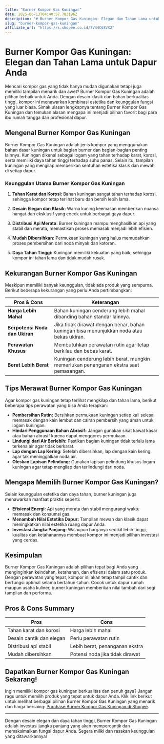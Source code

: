 ```yaml
---
title: "Burner Kompor Gas Kuningan"
date: 2025-06-13T04:40:57.783196Z
description: "# Burner Kompor Gas Kuningan: Elegan dan Tahan Lama untuk Dapur Anda..."
slug: "burner-kompor-gas-kuningan"
affiliate_url: "https://s.shopee.co.id/7V44C68VX2"
---
```

# Burner Kompor Gas Kuningan: Elegan dan Tahan Lama untuk Dapur Anda

Mencari kompor gas yang tidak hanya mudah digunakan tetapi juga memiliki tampilan menarik dan awet? Burner Kompor Gas Kuningan adalah pilihan terbaik untuk Anda. Dengan desain klasik dan bahan berkualitas tinggi, kompor ini menawarkan kombinasi estetika dan keunggulan fungsi yang luar biasa. Simak ulasan lengkapnya tentang Burner Kompor Gas Kuningan dan temukan alasan mengapa ini menjadi pilihan favorit bagi para ibu rumah tangga dan profesional dapur.

## Mengenal Burner Kompor Gas Kuningan

Burner Kompor Gas Kuningan adalah jenis kompor yang menggunakan bahan dasar kuningan untuk bagian burner dan bagian-bagian penting lainnya. Kuningan dikenal sebagai logam yang tahan terhadap karat, korosi, serta memiliki daya tahan tinggi terhadap suhu panas. Selain itu, tampilan kuningan yang mengilap memberikan sentuhan estetika klasik dan mewah di setiap dapur.

### Keunggulan Utama Burner Kompor Gas Kuningan

1. **Tahan Karat dan Korosi:** Bahan kuningan sangat tahan terhadap korosi, sehingga kompor tetap terlihat baru dan bersih lebih lama.

2. **Desain Elegan dan Klasik:** Warna kuning keemasan memberikan nuansa hangat dan eksklusif yang cocok untuk berbagai gaya dapur.

3. **Distribusi Api Merata:** Burner kuningan mampu menghasilkan api yang stabil dan merata, memastikan proses memasak menjadi lebih efisien.

4. **Mudah Dibersihkan:** Permukaan kuningan yang halus memudahkan proses pembersihan dari noda minyak dan kotoran.

5. **Daya Tahan Tinggi:** Kuningan memiliki kekuatan yang baik, sehingga kompor ini tahan lama dan tidak mudah rusak.

## Kekurangan Burner Kompor Gas Kuningan

Meskipun memiliki banyak keunggulan, tidak ada produk yang sempurna. Berikut beberapa kekurangan yang perlu Anda pertimbangkan:

| **Pros & Cons** | **Keterangan** |
|-----------------|----------------|
| **Harga Lebih Mahal** | Bahan kuningan cenderung lebih mahal dibanding bahan standar lainnya. |
| **Berpotensi Noda dan Ukiran** | Jika tidak dirawat dengan benar, bahan kuningan bisa menunjukkan noda atau bekas ukiran. |
| **Perawatan Khusus** | Membutuhkan perawatan rutin agar tetap berkilau dan bebas karat. |
| **Berat Lebih Berat** | Kuningan cenderung lebih berat, mungkin memerlukan penanganan ekstra saat pemasangan. |

## Tips Merawat Burner Kompor Gas Kuningan

Agar kompor gas kuningan tetap terlihat mengkilap dan tahan lama, berikut beberapa tips perawatan yang bisa Anda terapkan:

- **Pembersihan Rutin:** Bersihkan permukaan kuningan setiap kali selesai memasak dengan kain lembut dan cairan pembersih yang aman untuk logam kuningan.
- **Hindari Penggunaan Bahan Abrasif:** Jangan gunakan sikat kawat kasar atau bahan abrasif karena dapat menggores permukaan.
- **Lindungi dari Air Berlebih:** Pastikan bagian kuningan tidak terlalu lama terkena air agar tidak berkarat.
- **Lap dengan Lap Kering:** Setelah dibersihkan, lap dengan kain kering agar tak meninggalkan noda air.
- **Oleskan Lapisan Pelindung:** Gunakan lapisan pelindung khusus logam kuningan agar tetap mengilap dan terlindungi dari noda.

## Mengapa Memilih Burner Kompor Gas Kuningan?

Selain keunggulan estetika dan daya tahan, burner kuningan juga menawarkan manfaat praktis seperti:

- **Efisiensi Energi:** Api yang merata dan stabil mengurangi waktu memasak dan konsumsi gas.
- **Menambah Nilai Estetika Dapur:** Tampilan mewah dan klasik dapat meningkatkan nilai estetika ruang dapur Anda.
- **Investasi Jangka Panjang:** Walaupun harganya sedikit lebih tinggi, kualitas dan ketahanannya membuat kompor ini menjadi pilihan investasi yang cerdas.

## Kesimpulan

Burner Kompor Gas Kuningan adalah pilihan tepat bagi Anda yang menginginkan keindahan, ketahanan, dan efisiensi dalam satu produk. Dengan perawatan yang tepat, kompor ini akan tetap tampil cantik dan berfungsi optimal selama bertahun-tahun. Cocok untuk dapur rumah maupun usaha kuliner, burner kuningan memberikan nilai tambah dari segi tampilan dan performa.

## Pros & Cons Summary

| **Pros** | **Cons** |
|------------|------------|
| Tahan karat dan korosi | Harga lebih mahal |
| Desain cantik dan elegan | Perlu perawatan rutin |
| Distribusi api stabil | Lebih berat, penanganan ekstra |
| Mudah dibersihkan | Potensi noda jika tidak dirawat |

## Dapatkan Burner Kompor Gas Kuningan Sekarang!

Ingin memiliki kompor gas kuningan berkualitas dan penuh gaya? Jangan ragu untuk memilih produk yang tepat untuk dapur Anda. Klik link berikut untuk melihat berbagai pilihan Burner Kompor Gas Kuningan yang menarik dan harga bersaing: [Purchase Burner Kompor Gas Kuningan di Shopee](https://s.shopee.co.id/7V44C68VX2).

---

Dengan desain elegan dan daya tahan tinggi, Burner Kompor Gas Kuningan adalah investasi jangka panjang yang akan mempercantik dan memaksimalkan fungsi dapur Anda. Segera miliki dan rasakan keunggulan yang ditawarkannya!